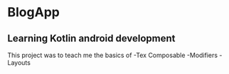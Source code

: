 # BlogApp

## Learning Kotlin android development
  This project was to teach me the basics of 
  -Tex Composable
  -Modifiers
  -Layouts
 
